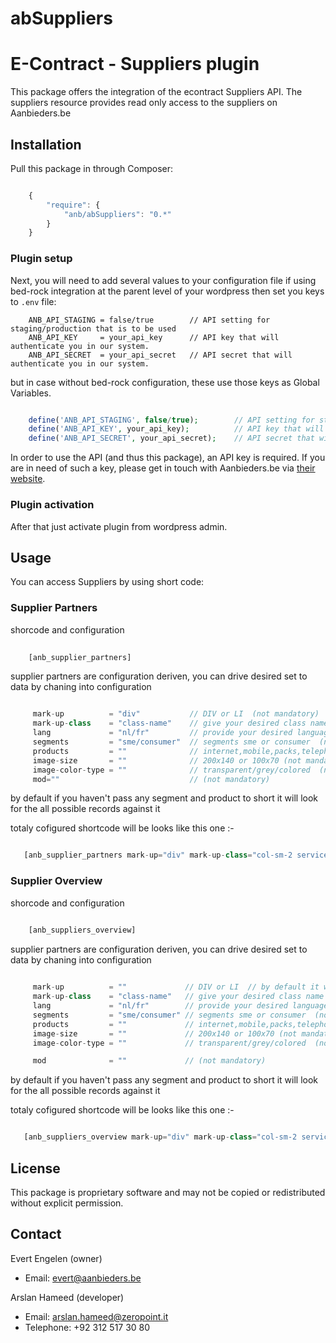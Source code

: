# abSuppliers

E-Contract - Suppliers plugin
=============================================

This package offers the integration of the econtract Suppliers API. The suppliers resource provides read only access to the suppliers on Aanbieders.be 




## Installation

Pull this package in through Composer:

```js

    {
        "require": {
            "anb/abSuppliers": "0.*"
        }
    }

```
### Plugin setup

Next, you will need to add several values to your configuration file 
if using bed-rock integration at the parent level of your wordpress then set you keys to  `.env` file:

```
    ANB_API_STAGING = false/true        // API setting for staging/production that is to be used
    ANB_API_KEY     = your_api_key      // API key that will authenticate you in our system.
    ANB_API_SECRET  = your_api_secret   // API secret that will authenticate you in our system.

```
but in case without bed-rock configuration, these use those keys as Global Variables.

```php

    define('ANB_API_STAGING', false/true);        // API setting for staging/production that is to be used
    define('ANB_API_KEY', your_api_key);          // API key that will authenticate you in our system.
    define('ANB_API_SECRET', your_api_secret);    // API secret that will authenticate you in our system.

```


In order to use the API (and thus this package), an API key is required. If you are in need of such a key, please get in touch with Aanbieders.be via [their website](https://www.aanbieders.be/contact).


### Plugin activation
After that just activate plugin from wordpress admin.


## Usage

You can access Suppliers by using short code:

### Supplier Partners

shorcode and configuration

```php
    
    [anb_supplier_partners]

```
supplier partners are configuration deriven, you can drive desired set to data by chaning into configuration

```php

     mark-up          = "div"           // DIV or LI  (not mandatory)
     mark-up-class    = "class-name"    // give your desired class name (not mandatory)
     lang             = "nl/fr"         // provide your desired language
     segments         = "sme/consumer"  // segments sme or consumer  (not mandatory)
     products         = ""              // internet,mobile,packs,telephony,idtv , for multiple products you can pass it comma seperated (not mandatory)
     image-size       = ""              // 200x140 or 100x70 (not mandatory)
     image-color-type = ""              // transparent/grey/colored  (not mandatory)
     mod=""                             // (not mandatory)

```
by default if you haven't pass any segment and product to short it will look for the all possible records against it

totaly cofigured shortcode will be looks like this one :-

```php

   [anb_supplier_partners mark-up="div" mark-up-class="col-sm-2 serviceProvider" lang="nl" segments="sme" products="internet" mod="6"]

```


### Supplier Overview

shorcode and configuration

```php
    
    [anb_suppliers_overview]

```
supplier partners are configuration deriven, you can drive desired set to data by chaning into configuration

```php

     mark-up          = ""             // DIV or LI  // by default it will make a DIV markup (not mandatory)
     mark-up-class    = "class-name"   // give your desired class name (not mandatory)
     lang             = "nl/fr"        // provide your desired language 
     segments         = "sme/consumer" // segments sme or consumer  (not mandatory)
     products         = ""             // internet,mobile,packs,telephony,idtv , for multiple products you can pass it comma seperated (not mandatory)
     image-size       = ""             // 200x140 or 100x70 (not mandatory)
     image-color-type = ""             // transparent/grey/colored  (not mandatory)

     mod              = ""             // (not mandatory)

```
by default if you haven't pass any segment and product to short it will look for the all possible records against it

totaly cofigured shortcode will be looks like this one :-

```php

   [anb_suppliers_overview mark-up="div" mark-up-class="col-sm-2 serviceProvider" lang="nl" segments="sme" products="internet" mod="6"]

```





## License

This package is proprietary software and may not be copied or redistributed without explicit permission.



## Contact

Evert Engelen (owner)

- Email: evert@aanbieders.be


Arslan Hameed (developer)

- Email: arslan.hameed@zeropoint.it
- Telephone: +92 312 517 30 80
